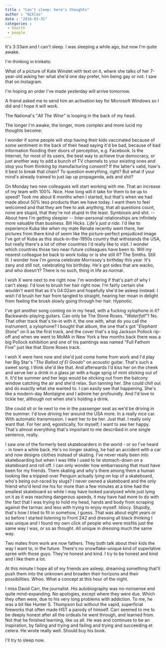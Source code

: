 ```yaml
---
title : "Can’t sleep: here’s thoughts"
author : "Niklas"
date : "2016-03-31"
categories : 
 - health
 - people
---
```


It's 3:33am and I can't sleep. I was sleeping a while ago, but now I'm quite awake.

I'm thinking in trinkets:

What of a picture of Kate Winslet with text on it, where she talks of her 7-year-old asking her what she'd one day prefer, him being gay or not. I saw that on Instagram.

I'm hoping an order I've made yesterday will arrive tomorrow.

A friend asked me to send him an activation key for Microsoft Windows so I did and I hope it will work.

The National's "_All The Wine_" is looping in the back of my head.

The longer I'm awake, the longer, more complex and more lucid my thoughts become:

I wonder if some people will stop having their kids vaccinated because of some sentiment in the back of their head saying it'd be bad, because of bad information flooding their doors of perception, e.g. Facebook. Is the Internet, for most of its users, the best way to achieve true democracy, or just another way to add a bunch of TV channels to your existing ones and stop you from thinking by manufacturing consent? If the latter's valid, how's it best to break that chain? To question everything, right? But what if your mind's already trained to just lap up propaganda, ads and shit?

On Monday two new colleagues will start working with me. That an increase of my team with 100%. Nice. How long will it take for them to be up to speed? Took me about 6 months when I started, but that's when we had made about 50% less products than we have today. I want them to feel welcomed and that they are free to ask anything, that all questions count, none are stupid, that they're not stupid in the least. Symbiosis and shit. -- About here I'm getting sleepier -- Inter-personal relationships are infinitely more valuable than business. Bill Hicks. _Life's just a ride._ I'd like to experience Kuba like when my mate Renate recently went there, her pictures from there kind of seem like the picture-perfect prejudiced image I've got of Kuba as this stuck-in-the-1950s country that withstands the USA, but really there's a lot of other countries I'd really like to visit. I wonder which countries those two near-future colleagues have been to. Will my nearest colleague be back to work today or is she still ill? The Smiths. Still Ill. I wonder how I'm gonna celebrate Morrissey's birthday this year. It's zany and still not, celebrating his birthday. He's got sides that are wacko, and who doesn't? There is no such, thing in life as normal.

I wish X were next to me right now. I'm wondering if that's part of why I can't sleep. I'd love to brush her hair right now. I'm fairly certain she wouldn't want that as it's 04:02am and hopefully she'd be asleep instead. I wish I'd brush her hair from tangled to straight, hearing her moan in delight from feeling the brush slowly going through her hair. Hypnotic.

I've got another song coming on in my head, with a fucking xylophone in it? Backwards-playing guitars. Can only be The Stone Roses. "_Waterfall_"? No. That other track that's tie-in with it, the one with, what do you call the instrument, a xylophone? I bought that album, the one that's got "_Elephant Stone_" on it as the first track, and the cover that's a big Jackson Pollock rip-off and when we went to MoMA in New York a few months back there was a big Pollock exhibition and one of his paintings was named "Full Fathom Five" just like that Stone Roses track.

I wish X were here now and she'd just come home from work and I'd play her Big Star's "_The Ballad of El Goodo_" on acoustic guitar. That's such a sweet song. I think she'd like that. And afterwards I'd kiss her on the cheek and serve her a drink in a glass jar with a huge sprig of mint sticking out of it. It'd be summer and her legs would be sticking out from the balcony window catching the air and she'd relax. Sun tanning her. She could chill out and do exactly what she wanted to. I can easily see that happening. She's like a modern-day Montaigne and I admire her profoundly. And I'd love to tickle her, although not when she's holding a drink.

She could sit or lie next to me in the passenger seat as we'd be driving in the summer. I'd love driving her around the USA more. In a really nice car. With automatic transmission. I want her to be her. Just that. I really only want that. For her and, egoistically, for myself; I want to see her happy. That's almost everything that's important to me described in one single sentence, really.

I saw one of the formerly best skateboarders in the world - or so I've heard - in town a while back. He's no longer skating, he had an accident with a car and now designs clothes instead of skating. I've never really been into skateboarding but when I was little I used to lie stomach-down on a skateboard and roll off. I can only wonder how embarrassing that must have been for my friends. Them skating and why's there among them a human looking like a tripped-over Penguin actually _lying_ on top of a skateboard, who's being out-raced by slugs? I never owned a skateboard and the only friend who'd lend me his for more than a few minutes at a time had the smallest skateboard so while I may have looked paralysed while just lying on it as it was reaching dangerous speeds, it may have had more to do with the fact that I was trying to hold my head, hands and body from scraping against the tarmac and less with trying to enjoy myself. Idiocy. Stupidly, that's how I tried to fit in somehow, I guess. That was about eight years or so before I started listening to Front 242 and dressing all black thinking I was unique and I found my own click of people who were misfits just the same way I was, or so as thought. All unique in dressing much the same way.

Two mates from work are now fathers. They both talk about their kids the way I want to, in the future. There's no snowflake-unique kind of superlative spree with those guys. They're honest and kind. I try to be honest and kind and I like them a lot.

At this minute I hope all of my friends are asleep, dreaming something that'll push them into the unknown and broaden their horizons and their possibilities. Whoo. What a concept at this hour of the night.

I miss David Carr, the journalist. His autobiography was no-nonsense and quite mind-expanding. No apologies, except where they were due. Which they often were, due to his very long problems with addiction. To me, he was a bit like Hunter S. Thompson but without the vapid, superficial fireworks that often made HST a parody of himself. Carr seemed to me to be deeply honest after all the ordeals he went through, and learned from. Not that he finished learning, like us all. He was and continues to be an inspiration, by failing and trying and failing and trying and succeeding et cetera. He wrote really well. Should buy his book.

I'll try to sleep now.
